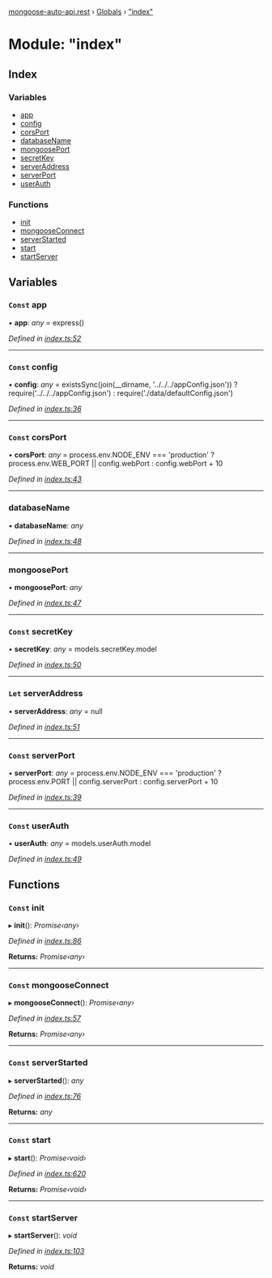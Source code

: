 [mongoose-auto-api.rest](../README.md) › [Globals](../globals.md) › ["index"](_index_.md)

# Module: "index"

## Index

### Variables

* [app](_index_.md#const-app)
* [config](_index_.md#const-config)
* [corsPort](_index_.md#const-corsport)
* [databaseName](_index_.md#databasename)
* [mongoosePort](_index_.md#mongooseport)
* [secretKey](_index_.md#const-secretkey)
* [serverAddress](_index_.md#let-serveraddress)
* [serverPort](_index_.md#const-serverport)
* [userAuth](_index_.md#const-userauth)

### Functions

* [init](_index_.md#const-init)
* [mongooseConnect](_index_.md#const-mongooseconnect)
* [serverStarted](_index_.md#const-serverstarted)
* [start](_index_.md#const-start)
* [startServer](_index_.md#const-startserver)

## Variables

### `Const` app

• **app**: *any* = express()

*Defined in [index.ts:52](https://github.com/edmundpf/mongoose-auto-api-rest/blob/7dbbc32/src/index.ts#L52)*

___

### `Const` config

• **config**: *any* = existsSync(join(__dirname, '../../../appConfig.json'))
	? require('../../../appConfig.json')
	: require('./data/defaultConfig.json')

*Defined in [index.ts:36](https://github.com/edmundpf/mongoose-auto-api-rest/blob/7dbbc32/src/index.ts#L36)*

___

### `Const` corsPort

• **corsPort**: *any* = process.env.NODE_ENV === 'production'
		? process.env.WEB_PORT || config.webPort
		: config.webPort + 10

*Defined in [index.ts:43](https://github.com/edmundpf/mongoose-auto-api-rest/blob/7dbbc32/src/index.ts#L43)*

___

###  databaseName

• **databaseName**: *any*

*Defined in [index.ts:48](https://github.com/edmundpf/mongoose-auto-api-rest/blob/7dbbc32/src/index.ts#L48)*

___

###  mongoosePort

• **mongoosePort**: *any*

*Defined in [index.ts:47](https://github.com/edmundpf/mongoose-auto-api-rest/blob/7dbbc32/src/index.ts#L47)*

___

### `Const` secretKey

• **secretKey**: *any* = models.secretKey.model

*Defined in [index.ts:50](https://github.com/edmundpf/mongoose-auto-api-rest/blob/7dbbc32/src/index.ts#L50)*

___

### `Let` serverAddress

• **serverAddress**: *any* = null

*Defined in [index.ts:51](https://github.com/edmundpf/mongoose-auto-api-rest/blob/7dbbc32/src/index.ts#L51)*

___

### `Const` serverPort

• **serverPort**: *any* = process.env.NODE_ENV === 'production'
		? process.env.PORT || config.serverPort
		: config.serverPort + 10

*Defined in [index.ts:39](https://github.com/edmundpf/mongoose-auto-api-rest/blob/7dbbc32/src/index.ts#L39)*

___

### `Const` userAuth

• **userAuth**: *any* = models.userAuth.model

*Defined in [index.ts:49](https://github.com/edmundpf/mongoose-auto-api-rest/blob/7dbbc32/src/index.ts#L49)*

## Functions

### `Const` init

▸ **init**(): *Promise‹any›*

*Defined in [index.ts:86](https://github.com/edmundpf/mongoose-auto-api-rest/blob/7dbbc32/src/index.ts#L86)*

**Returns:** *Promise‹any›*

___

### `Const` mongooseConnect

▸ **mongooseConnect**(): *Promise‹any›*

*Defined in [index.ts:57](https://github.com/edmundpf/mongoose-auto-api-rest/blob/7dbbc32/src/index.ts#L57)*

**Returns:** *Promise‹any›*

___

### `Const` serverStarted

▸ **serverStarted**(): *any*

*Defined in [index.ts:76](https://github.com/edmundpf/mongoose-auto-api-rest/blob/7dbbc32/src/index.ts#L76)*

**Returns:** *any*

___

### `Const` start

▸ **start**(): *Promise‹void›*

*Defined in [index.ts:620](https://github.com/edmundpf/mongoose-auto-api-rest/blob/7dbbc32/src/index.ts#L620)*

**Returns:** *Promise‹void›*

___

### `Const` startServer

▸ **startServer**(): *void*

*Defined in [index.ts:103](https://github.com/edmundpf/mongoose-auto-api-rest/blob/7dbbc32/src/index.ts#L103)*

**Returns:** *void*
